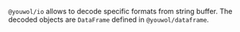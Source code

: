 `@youwol/io` allows to decode specific formats from string buffer.
The decoded objects are `DataFrame` defined in `@youwol/dataframe`.